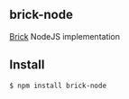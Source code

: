 ## brick-node

[Brick](http://github.com/azer/brick) NodeJS implementation

## Install

```bash
$ npm install brick-node
```
